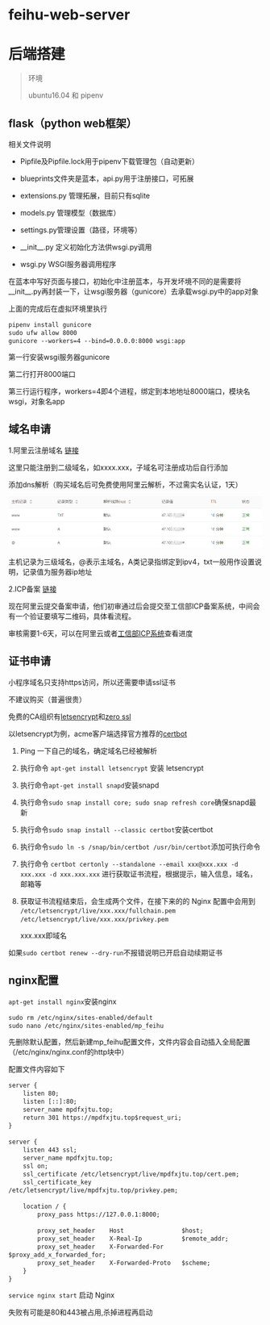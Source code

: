 # feihu-web-server
# 后端搭建

> 环境
>
> ubuntu16.04 和 pipenv



## flask（python web框架）

相关文件说明

- Pipfile及Pipfile.lock用于pipenv下载管理包（自动更新）

- blueprints文件夹是蓝本，api.py用于注册接口，可拓展
- extensions.py 管理拓展，目前只有sqlite
- models.py 管理模型（数据库）
- settings.py管理设置（路径，环境等）
- __init\_\_.py 定义初始化方法供wsgi.py调用

- wsgi.py WSGI服务器调用程序

在蓝本中写好页面与接口，初始化中注册蓝本，与开发坏境不同的是需要将__init\_\_.py再封装一下，让wsgi服务器（gunicore）去承载wsgi.py中的app对象

上面的完成后在虚拟环境里执行

```shell
pipenv install gunicore
sudo ufw allow 8000
gunicore --workers=4 --bind=0.0.0.0:8000 wsgi:app
```

第一行安装wsgi服务器gunicore

第二行打开8000端口

第三行运行程序，workers=4即4个进程，绑定到本地地址8000端口，模块名wsgi，对象名app

## 域名申请

1.阿里云注册域名  [链接](https://wanwang.aliyun.com/domain/tld?spm=5176.22941746.J_2447957890.22.7c28a5f6oJAej8#.com)

这里只能注册到二级域名，如xxxx.xxx，子域名可注册成功后自行添加

添加dns解析（购买域名后可免费使用阿里云解析，不过需实名认证，1天）

![image-20210907090921568](img_readme/image-20210907090921568.png)

主机记录为三级域名，@表示主域名，A类记录指绑定到ipv4，txt一般用作设置说明，记录值为服务器ip地址

2.ICP备案 [链接](https://beian.aliyun.com/?spm=a2cmq.17629970.0.0.f0d079feqFxEYo)

现在阿里云提交备案申请，他们初审通过后会提交至工信部ICP备案系统，中间会有一个验证要填写二维码，具体看流程。

审核需要1-6天，可以在阿里云或者[工信部ICP系统](https://beian.miit.gov.cn/#/Integrated/index)查看进度

## 证书申请

小程序域名只支持https访问，所以还需要申请ssl证书

不建议购买（普遍很贵）

免费的CA组织有[letsencrypt](https://letsencrypt.org/)和[zero ssl](https://zerossl.com/)

以letsencrypt为例，acme客户端选择官方推荐的[certbot](https://certbot.eff.org/)

1. Ping 一下自己的域名，确定域名已经被解析

2. 执行命令 `apt-get install letsencrypt` 安装 letsencrypt

3. 执行命令`apt-get install snapd`安装snapd

4. 执行命令`sudo snap install core; sudo snap refresh core`确保snapd最新

5. 执行命令`sudo snap install --classic certbot`安装certbot

6. 执行命令`sudo ln -s /snap/bin/certbot /usr/bin/certbot`添加可执行命令

7. 执行命令 `certbot certonly --standalone --email xxx@xxx.xxx -d xxx.xxx -d xxx.xxx.xxx` 进行获取证书流程，根据提示，输入信息，域名，邮箱等

8. 获取证书流程结束后，会生成两个文件，在接下来的的 Nginx 配置中会用到
   `/etc/letsencrypt/live/xxx.xxx/fullchain.pem /etc/letsencrypt/live/xxx.xxx/privkey.pem`

   xxx.xxx即域名

如果`sudo certbot renew --dry-run`不报错说明已开启自动续期证书

## nginx配置

`apt-get install nginx`安装nginx

```shell
sudo rm /etc/nginx/sites-enabled/default
sudo nano /etc/nginx/sites-enabled/mp_feihu
```

先删除默认配置，然后新建mp_feihu配置文件，文件内容会自动插入全局配置（/etc/nginx/nginx.conf的http块中）

配置文件内容如下

```text
server {
    listen 80;
    listen [::]:80;
    server_name mpdfxjtu.top;
 	return 301 https://mpdfxjtu.top$request_uri;
}

server {
    listen 443 ssl;
    server_name mpdfxjtu.top;
    ssl on;
    ssl_certificate /etc/letsencrypt/live/mpdfxjtu.top/cert.pem;
    ssl_certificate_key /etc/letsencrypt/live/mpdfxjtu.top/privkey.pem;
 
    location / {
        proxy_pass https://127.0.0.1:8000;
        
        proxy_set_header	Host				$host;
        proxy_set_header	X-Real-Ip			$remote_addr;
        proxy_set_header	X-Forwarded-For		$proxy_add_x_forwarded_for;        
        proxy_set_header	X-Forwarded-Proto	$scheme;
    }
}
```

`service nginx start` 启动 Nginx

失败有可能是80和443被占用,杀掉进程再启动
